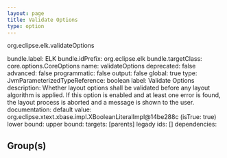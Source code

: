 ```yaml
---
layout: page
title: Validate Options
type: option
---
```

org.eclipse.elk.validateOptions

bundle.label: ELK
bundle.idPrefix: org.eclipse.elk
bundle.targetClass: core.options.CoreOptions
name: validateOptions
deprecated: false
advanced: false
programmatic: false
output: false
global: true
type: JvmParameterizedTypeReference: boolean
label: Validate Options
description: Whether layout options shall be validated before any layout algorithm is applied. If this
        option is enabled and at least one error is found, the layout process is aborted and a message
        is shown to the user.
documentation: 
default value: org.eclipse.xtext.xbase.impl.XBooleanLiteralImpl@14be288c (isTrue: true)
lower bound: 
upper bound: 
targets: [parents]
legady ids: []
dependencies:

## Group(s)


